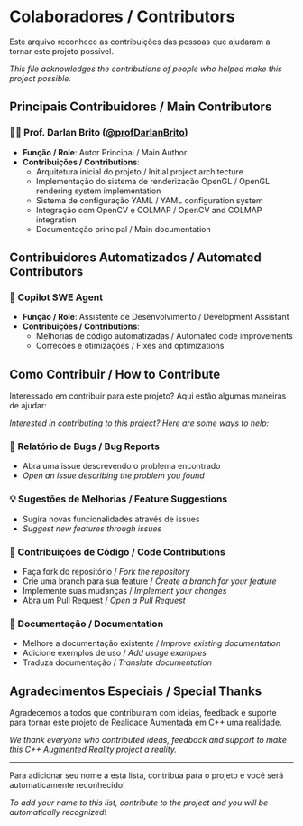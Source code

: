 # Colaboradores / Contributors

Este arquivo reconhece as contribuições das pessoas que ajudaram a tornar este projeto possível.

*This file acknowledges the contributions of people who helped make this project possible.*

## Principais Contribuidores / Main Contributors

### 👨‍💻 Prof. Darlan Brito ([@profDarlanBrito](https://github.com/profDarlanBrito))
- **Função / Role**: Autor Principal / Main Author  
- **Contribuições / Contributions**: 
  - Arquitetura inicial do projeto / Initial project architecture
  - Implementação do sistema de renderização OpenGL / OpenGL rendering system implementation
  - Sistema de configuração YAML / YAML configuration system
  - Integração com OpenCV e COLMAP / OpenCV and COLMAP integration
  - Documentação principal / Main documentation

## Contribuidores Automatizados / Automated Contributors

### 🤖 Copilot SWE Agent
- **Função / Role**: Assistente de Desenvolvimento / Development Assistant
- **Contribuições / Contributions**:
  - Melhorias de código automatizadas / Automated code improvements
  - Correções e otimizações / Fixes and optimizations

## Como Contribuir / How to Contribute

Interessado em contribuir para este projeto? Aqui estão algumas maneiras de ajudar:

*Interested in contributing to this project? Here are some ways to help:*

### 🐛 Relatório de Bugs / Bug Reports
- Abra uma issue descrevendo o problema encontrado
- *Open an issue describing the problem you found*

### 💡 Sugestões de Melhorias / Feature Suggestions  
- Sugira novas funcionalidades através de issues
- *Suggest new features through issues*

### 🔧 Contribuições de Código / Code Contributions
- Faça fork do repositório / *Fork the repository*
- Crie uma branch para sua feature / *Create a branch for your feature*
- Implemente suas mudanças / *Implement your changes*
- Abra um Pull Request / *Open a Pull Request*

### 📖 Documentação / Documentation
- Melhore a documentação existente / *Improve existing documentation*
- Adicione exemplos de uso / *Add usage examples*
- Traduza documentação / *Translate documentation*

## Agradecimentos Especiais / Special Thanks

Agradecemos a todos que contribuíram com ideias, feedback e suporte para tornar este projeto de Realidade Aumentada em C++ uma realidade.

*We thank everyone who contributed ideas, feedback and support to make this C++ Augmented Reality project a reality.*

---

Para adicionar seu nome a esta lista, contribua para o projeto e você será automaticamente reconhecido!

*To add your name to this list, contribute to the project and you will be automatically recognized!*